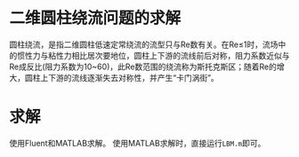 # 二维圆柱绕流问题的求解

圆柱绕流，是指二维圆柱低速定常绕流的流型只与Re数有关。在Re≤1时，流场中的惯性力与粘性力相比居次要地位，圆柱上下游的流线前后对称，阻力系数近似与Re成反比(阻力系数为10~60)，此Re数范围的绕流称为斯托克斯区；随着Re的增大，圆柱上下游的流线逐渐失去对称性，并产生“卡门涡街”。

# 求解

使用Fluent和MATLAB求解。
使用MATLAB求解时，直接运行`LBM.m`即可。
